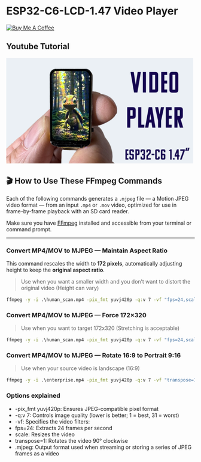 # ESP32-C6-LCD-1.47 Video Player

<a href="https://www.buymeacoffee.com/thelastoutpostworkshop" target="_blank">
<img src="https://www.buymeacoffee.com/assets/img/custom_images/orange_img.png" alt="Buy Me A Coffee">
</a>

## Youtube Tutorial
[<img src="https://github.com/thelastoutpostworkshop/images/blob/main/videoplayer.png" width="500">](https://youtu.be/JqQEG0eipic)

## 🎬 How to Use These FFmpeg Commands

Each of the following commands generates a `.mjpeg` file — a Motion JPEG video format — from an input `.mp4` or `.mov` video, optimized for use in frame-by-frame playback with an SD card reader.

Make sure you have [FFmpeg](https://ffmpeg.org/download.html) installed and accessible from your terminal or command prompt.

---

### Convert MP4/MOV to MJPEG — Maintain Aspect Ratio

This command rescales the width to **172 pixels**, automatically adjusting height to keep the **original aspect ratio**.
> Use when you want a smaller width and you don’t want to distort the original video (Height can vary)
```cmd
ffmpeg -y -i .\human_scan.mp4 -pix_fmt yuvj420p -q:v 7 -vf "fps=24,scale=172:-1:flags=lanczos" human_scan.mjpeg
```
### Convert MP4/MOV to MJPEG — Force 172×320
> Use when you want to target 172x320 (Stretching is acceptable)
```cmd
ffmpeg -y -i .\human_scan.mp4 -pix_fmt yuvj420p -q:v 7 -vf "fps=24,scale=172:320:flags=lanczos" human_scan.mjpeg
```
### Convert MP4/MOV to MJPEG — Rotate 16:9 to Portrait 9:16 
> Use when your source video is landscape (16:9)
```cmd
ffmpeg -y -i .\enterprise.mp4 -pix_fmt yuvj420p -q:v 7 -vf "transpose=1,fps=24,scale=172:320:flags=lanczos" enterprise.mjpeg
```
### Options explained
- -pix_fmt yuvj420p: Ensures JPEG-compatible pixel format
- -q:v 7: Controls image quality (lower is better; 1 = best, 31 = worst)
- -vf: Specifies the video filters:
- fps=24: Extracts 24 frames per second
- scale: Resizes the video
- transpose=1: Rotates the video 90° clockwise
- .mjpeg: Output format used when streaming or storing a series of JPEG frames as a video

